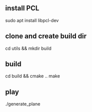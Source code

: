 ## install PCL ##
sudo apt install libpcl-dev

## clone and create build dir ##
cd utils && mkdir build

## build ##
cd build && cmake ..
make

## play ##
./generate_plane
